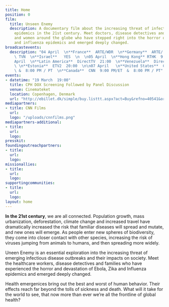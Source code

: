 ```yaml
---
title: Home
position: 0
film:
  title: Unseen Enemy
  description: A documentary film about the increasing threat of infectious disease
    epidemics in the 21st century. Meet doctors, disease detectives and everyday men
    and women around the globe who have stepped right into the horror of ebola, zika
    and influenza epidemics and emerged deeply changed.
broadcastevents:
  description: "04 April  \n**France**  ARTE/WDR  \n**Germany**  ARTE/ WDR  \n**Poland**
    \ TVN  \n**Israel**   YES  \n  \n05 April  \n**Hong Kong** RTHK  9:00pm  \n  \n06
    April  \n**Latin America**  DirectTV  21:00  \n**Venezuela**  DirectTV  22:00
    \ \n**Estonia**  ETV2  20:00  \n\n07 April   \n**United States**  CNN  9:00 PM/ET
    \ &  8:00 PM / PT  \n**Canada**  CNN  9:00 PM/ET  &  8:00 PM / PT"
events:
- datetime: "19 March  19:00"
  title: CPH DOX Screening Followed by Panel Discussion
  venue: Cinemateket
  location: Copenhagen, Denmark
  url: "http://ebillet.dk/simple/buy.listtt.aspx?act=Buy&refno=40541&orgno=156&sysno=3"
mediapartners:
- title: CNN Films
  url:
  logo: "/uploads/cnnfilms.png"
mediapartners-additional:
- title:
  url:
  logo:
presskit:
foundingoutreachpartners:
- title:
  url:
  logo:
missionallies:
- title:
  url:
  logo:
supportingcommunities:
- title:
  url:
  logo:
layout: home
---
```


**In the 21st century**, we are all connected. Population growth, mass urbanization, deforestation, climate change and increased travel have dramatically increased the risk that familiar diseases will spread and mutate, and new ones will emerge. As people enter new spheres of biodiversity, they come into closer contact with other species, increasing the risk of viruses jumping from animals to humans, and then spreading more widely.

Uneen Enemy is an essential exploration into the increasing threat of emerging infectious disease outbreaks and their impacts on society. Meet the healthcare workers, disease detectives and families who have experienced the horror and devastation of Ebola, Zika and Influenza epidemics and emerged deeply changed.

Health emergenices bring out the best and worst of human behavior. Their effects reach far beyond the tolls of sickness and death. What will it take for the world to see, that now more than ever we’re all the frontline of global health?
